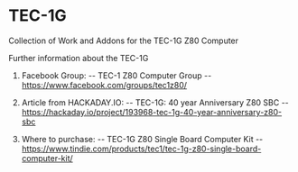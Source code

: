 # TEC-1G
Collection of Work and Addons for the TEC-1G Z80 Computer

Further information about the TEC-1G
1) Facebook Group:
-- TEC-1 Z80 Computer Group
-- https://www.facebook.com/groups/tec1z80/
   
3) Article from HACKADAY.IO: 
-- TEC-1G: 40 year Anniversary Z80 SBC
-- https://hackaday.io/project/193968-tec-1g-40-year-anniversary-z80-sbc
   
5) Where to purchase:
-- TEC-1G Z80 Single Board Computer Kit
-- https://www.tindie.com/products/tec1/tec-1g-z80-single-board-computer-kit/

